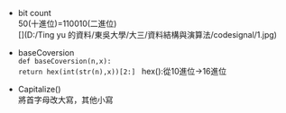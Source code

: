 * bit count             
       50(十進位)=110010(二進位)                  
       [](D:/Ting yu 的資料/東吳大學/大三/資料結構與演算法/codesignal/1.jpg)

* baseCoversion          
      `def baseCoversion(n,x): `        
          `return hex(int(str(n),x))[2:] ` hex():從10進位→16進位
          
* Capitalize()                
  將首字母改大寫，其他小寫
  
  
    
